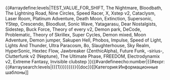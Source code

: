 {{#arraydefine:levels|TEST_VALUE_FOR_SHIFT,
The Nightmare,
Bloodbath,
The Lightning Road,
Nine Circles,
Speed Racer,
X,
Xstep v2,
Cataclysm,
Laser Room,
Platinum Adventure,
Death Moon,
Extinction,
Supersonic,
YStep,
Crescendo,
Bloodlust,
Sonic Wave,
Yatagarasu,
Dear Nostalgists,
Sidestep,
Buck Force,
Theory of every v2,
Demon park,
DeCode,
Problematic,
Theory of Skrillex,
Super Cycles,
Demon mixed,
Moon Adventure,
Demon jumper,
Sakupen Hell,
Phobos,
Impulse,
Speed of Light,
Lights And Thunder,
Ultra Paracosm,
8o,
Slaughterhouse,
Sky Realm,
HyperSonic,
Hextec Flow,
Jawbreaker (ZenthicAlpha),
Future Funk,
-sirius-,
Clutterfunk v2 (Neptune),
The Ultimate Phase,
FREEDOM,
Electrodynamix v2,
Extreme Fantasy,
Invisible clubstep
}}{{#vardefineecho:number|{{#expr:{{#arraysearch:levels|{{{1}}}}}}}}}<noinclude>{{doc}}[[Категория:Информационные шаблоны]]</noinclude>